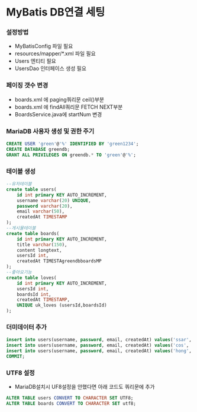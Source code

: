 # MyBatis DB연결 세팅

### 설정방법
- MyBatisConfig 파일 필요
- resources/mapper/*.xml 파일 필요
- Users 엔티티 필요
- UsersDao 인터페이스 생성 필요

### 페이징 갯수 변경
- boards.xml 에 paging쿼리문 ceil()부분
- boards.xml 에 findAll쿼리문 FETCH NEXT부분
- BoardsService.java에 startNum 변경

### MariaDB 사용자 생성 및 권한 주기
```sql
CREATE USER 'green'@'%' IDENTIFIED BY 'green1234';
CREATE DATABASE greendb;
GRANT ALL PRIVILEGES ON greendb.* TO 'green'@'%';
```

### 테이블 생성
```sql
--유저테이블
create table users(
    id int primary KEY AUTO_INCREMENT,
    username varchar(20) UNIQUE,
    password varchar(20),
    email varchar(50),
    createdAt TIMESTAMP
);
--게시물테이블
create table boards(
    id int primary KEY AUTO_INCREMENT,
    title varchar(150),
    content longtext,
    usersId int,
    createdAt TIMESTAgreendbboardsMP
);
--좋아요기능
create table loves(
    id int primary KEY AUTO_INCREMENT,
    usersId int,
    boardsId int,
    createdAt TIMESTAMP,
    UNIQUE uk_loves (usersId,boardsId)
);
```

### 더미데이터 추가
```sql
insert into users(username, password, email, createdAt) values('ssar', '1234', 'ssar@nate.com', NOW());
insert into users(username, password, email, createdAt) values('cos', '1234', 'cos@nate.com', NOW());
insert into users(username, password, email, createdAt) values('hong', '1234', 'hong@nate.com', NOW());
COMMIT;
```

### UTF8 설정
- MariaDB설치시 UF8설정을 안했다면 아래 코드도 쿼리문에 추가

```sql
ALTER TABLE users CONVERT TO CHARACTER SET UTF8;
ALTER TABLE boards CONVERT TO CHARACTER SET utf8;
```